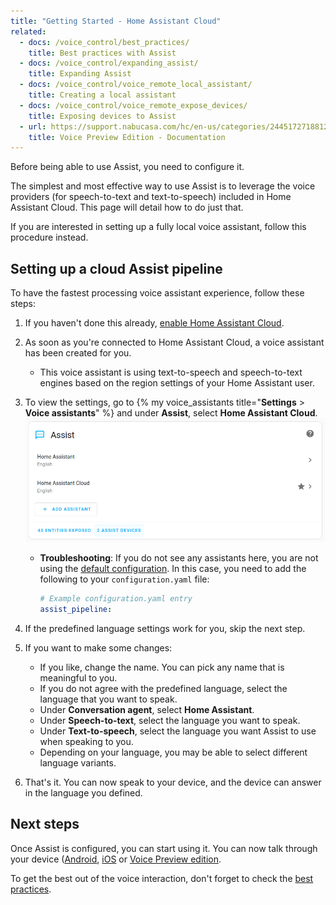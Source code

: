 ```yaml
---
title: "Getting Started - Home Assistant Cloud"
related:
  - docs: /voice_control/best_practices/
    title: Best practices with Assist
  - docs: /voice_control/expanding_assist/
    title: Expanding Assist
  - docs: /voice_control/voice_remote_local_assistant/
    title: Creating a local assistant
  - docs: /voice_control/voice_remote_expose_devices/
    title: Exposing devices to Assist
  - url: https://support.nabucasa.com/hc/en-us/categories/24451727188125-Home-Assistant-Voice-Preview-Edition
    title: Voice Preview Edition - Documentation
---
```


Before being able to use Assist, you need to configure it.

The simplest and most effective way to use Assist is to leverage the voice providers (for speech-to-text and text-to-speech) included in Home Assistant Cloud.
This page will detail how to do just that.

If you are interested in setting up a fully local voice assistant, follow this procedure instead.


## Setting up a cloud Assist pipeline

To have the fastest processing voice assistant experience, follow these steps:

1. If you haven't done this already, [enable Home Assistant Cloud](https://www.nabucasa.com/config/).
2. As soon as you're connected to Home Assistant Cloud, a voice assistant has been created for you.
   - This voice assistant is using text-to-speech and speech-to-text engines based on the region settings of your Home Assistant user.
3. To view the settings, go to {% my voice_assistants title="**Settings** > **Voice assistants**" %} and under **Assist**, select **Home Assistant Cloud**.
     ![Select the Home Assistant Cloud voice assistant](/images/assist/assistants_ha_cloud.png)

     - **Troubleshooting**: If you do not see any assistants here, you are not using the [default configuration](/integrations/default_config). In this case, you need to add the following to your `configuration.yaml` file:

       ```yaml
       # Example configuration.yaml entry
       assist_pipeline:
       ```
4. If the predefined language settings work for you, skip the next step.
5. If you want to make some changes:
   - If you like, change the name. You can pick any name that is meaningful to you.
   - If you do not agree with the predefined language, select the language that you want to speak.
   - Under **Conversation agent**, select **Home Assistant**.
   - Under **Speech-to-text**, select the language you want to speak.
   - Under **Text-to-speech**, select the language you want Assist to use when speaking to you.
   - Depending on your language, you may be able to select different language variants.

6. That's it. You can now speak to your device, and the device can answer in the language you defined.

## Next steps

Once Assist is configured, you can start using it. You can now talk through your device ([Android](/voice_control/android/), [iOS](/voice_control/apple/) or [Voice Preview edition](https://support.nabucasa.com/hc/en-us/categories/24451727188125-Home-Assistant-Voice-Preview-Edition).

To get the best out of the voice interaction, don't forget to check the [best practices](/voice_control/best_practices/).
